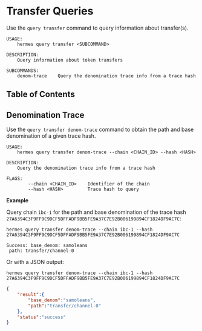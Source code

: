 # Transfer Queries

Use the `query transfer` command to query information about transfer(s).

```shell
USAGE:
    hermes query transfer <SUBCOMMAND>

DESCRIPTION:
    Query information about token transfers

SUBCOMMANDS:
    denom-trace    Query the denomination trace info from a trace hash
```

## Table of Contents

<!-- toc -->

## Denomination Trace

Use the `query transfer denom-trace` command to obtain the path and base denomination of a given trace hash.

```shell
USAGE:
    hermes query transfer denom-trace --chain <CHAIN_ID> --hash <HASH>

DESCRIPTION:
    Query the denomination trace info from a trace hash

FLAGS:
        --chain <CHAIN_ID>    Identifier of the chain
        --hash <HASH>         Trace hash to query
```

__Example__

Query chain `ibc-1` for the path and base denomination of the trace hash `27A6394C3F9FF9C9DCF5DFFADF9BB5FE9A37C7E92B006199894CF1824DF9AC7C`:

```shell
hermes query transfer denom-trace --chain ibc-1 --hash 27A6394C3F9FF9C9DCF5DFFADF9BB5FE9A37C7E92B006199894CF1824DF9AC7C
```

```shell
Success: base_denom: samoleans
 path: transfer/channel-0
```

Or with a JSON output:

```shell
hermes query transfer denom-trace --chain ibc-1 --hash 27A6394C3F9FF9C9DCF5DFFADF9BB5FE9A37C7E92B006199894CF1824DF9AC7C
```

```json
{
    "result":{
        "base_denom":"samoleans",
        "path":"transfer/channel-0"
    },
    "status":"success"
}
```